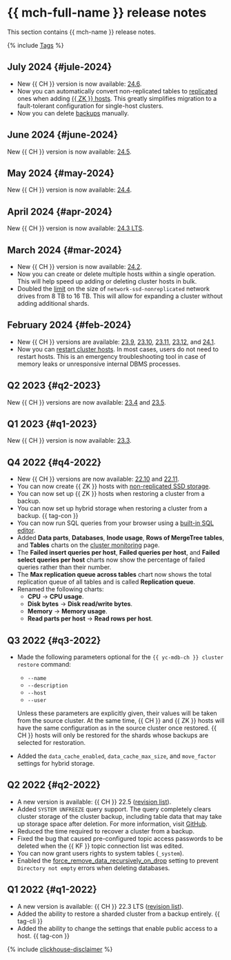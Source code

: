 # {{ mch-full-name }} release notes

This section contains {{ mch-name }} release notes.

{% include [Tags](../_includes/mdb/release-notes-tags.md) %}

## July 2024 {#jule-2024}

* New {{ CH }} version is now available: [24.6](https://clickhouse.com/docs/en/whats-new/changelog#-clickhouse-release-246-2024-07-01).
* Now you can automatically convert non-replicated tables to [replicated](./concepts/replication.md#replicated-tables) ones when adding [{{ ZK }} hosts](./operations/zk-hosts.md). This greatly simplifies migration to a fault-tolerant configuration for single-host clusters.
* Now you can delete [backups](./concepts/backup.md) manually.

## June 2024 {#june-2024}

New {{ CH }} version is now available: [24.5](https://clickhouse.com/docs/en/whats-new/changelog#-clickhouse-release-245-2024-05-30).

## May 2024 {#may-2024}

New {{ CH }} version is now available: [24.4](https://clickhouse.com/docs/en/whats-new/changelog#-clickhouse-release-244-2024-04-30).

## April 2024 {#apr-2024}

New {{ CH }} version is now available: [24.3 LTS](https://clickhouse.com/docs/en/whats-new/changelog#-clickhouse-release-243-lts-2024-03-27).

## March 2024 {#mar-2024}

* New {{ CH }} version is now available: [24.2](https://clickhouse.com/docs/en/whats-new/changelog#-clickhouse-release-242-2024-02-29).
* Now you can create or delete multiple hosts within a single operation. This will help speed up adding or deleting cluster hosts in bulk.
* Doubled the [limit](./concepts/limits.md#mch-limits) on the size of `network-ssd-nonreplicated` network drives from 8 TB to 16 TB. This will allow for expanding a cluster without adding additional shards.

## February 2024 {#feb-2024}

* New {{ CH }} versions are available: [23.9](https://clickhouse.com/docs/en/whats-new/changelog/2023#239), [23.10](https://clickhouse.com/docs/en/whats-new/changelog/2023#2310), [23.11](https://clickhouse.com/docs/en/whats-new/changelog/2023#2311), [23.12](https://clickhouse.com/docs/en/whats-new/changelog/2023#2312), and [24.1](https://clickhouse.com/docs/en/whats-new/changelog#-clickhouse-release-241-2024-01-30).
* Now you can [restart cluster hosts](./operations/hosts.md#restart). In most cases, users do not need to restart hosts. This is an emergency troubleshooting tool in case of memory leaks or unresponsive internal DBMS processes.

## Q2 2023 {#q2-2023}

New {{ CH }} versions are now available: [23.4](https://clickhouse.com/docs/en/whats-new/changelog#-clickhouse-release-234-2023-04-26) and [23.5](https://clickhouse.com/docs/en/whats-new/changelog#-clickhouse-release-235-2023-06-08).

## Q1 2023 {#q1-2023}

New {{ CH }} version is now available: [23.3](https://clickhouse.com/docs/en/whats-new/changelog#-clickhouse-release-233-lts-2023-03-30).

## Q4 2022 {#q4-2022}

* New {{ CH }} versions are now available: [22.10](https://clickhouse.com/docs/en/whats-new/changelog/2022/#-clickhouse-release-2210-2022-10-25) and [22.11](https://clickhouse.com/docs/en/whats-new/changelog/2022/#-clickhouse-release-2211-2022-11-17).
* You can now create {{ ZK }} hosts with [non-replicated SSD storage](concepts/storage.md).
* You can now set up {{ ZK }} hosts when restoring a cluster from a backup.
* You can now set up hybrid storage when restoring a cluster from a backup. {{ tag-con }}
* You can now run SQL queries from your browser using a [built-in SQL editor](./operations/connect/clients.md#inline-editor).
* Added **Data parts**, **Databases**, **Inode usage**, **Rows of MergeTree tables**, and **Tables** charts on the [cluster monitoring](operations/monitoring.md#monitoring-cluster) page.
* The **Failed insert queries per host**, **Failed queries per host**, and **Failed select queries per host** charts now show the percentage of failed queries rather than their number.
* The **Max replication queue across tables** chart now shows the total replication queue of all tables and is called **Replication queue**.
* Renamed the following charts:
   * **CPU** → **CPU usage**.
   * **Disk bytes** → **Disk read/write bytes**.
   * **Memory** → **Memory usage**.
   * **Read parts per host** → **Read rows per host**.

## Q3 2022 {#q3-2022}

* Made the following parameters optional for the `{{ yc-mdb-ch }} cluster restore` command:

   * `--name`
   * `--description`
   * `--host`
   * `--user`

   Unless these parameters are explicitly given, their values will be taken from the source cluster. At the same time, {{ CH }} and {{ ZK }} hosts will have the same configuration as in the source cluster once restored. {{ CH }} hosts will only be restored for the shards whose backups are selected for restoration.

* Added the `data_cache_enabled`, `data_cache_max_size`, and `move_factor` settings for hybrid storage.

## Q2 2022 {#q2-2022}

* A new version is available: {{ CH }} 22.5 ([revision list](https://clickhouse.com/docs/en/whats-new/changelog/2022/#-clickhouse-release-225-2022-05-19)).
* Added `SYSTEM UNFREEZE` query support. The query completely clears cluster storage of the cluster backup, including table data that may take up storage space after deletion. For more information, visit [GitHub](https://github.com/ClickHouse/ClickHouse/pull/36424).
* Reduced the time required to recover a cluster from a backup.
* Fixed the bug that caused pre-configured topic access passwords to be deleted when the {{ KF }} topic connection list was edited.
* You can now grant users rights to system tables (`_system`).
* Enabled the [force_remove_data_recursively_on_drop](https://github.com/ClickHouse/ClickHouse/pull/30054) setting to prevent `Directory not empty` errors when deleting databases.

## Q1 2022 {#q1-2022}

* A new version is available: {{ CH }} 22.3 LTS ([revision list](https://github.com/ClickHouse/ClickHouse/blob/master/CHANGELOG.md)).
* Added the ability to restore a sharded cluster from a backup entirely. {{ tag-cli }}
* Added the ability to change the settings that enable public access to a host. {{ tag-con }}

{% include [clickhouse-disclaimer](../_includes/clickhouse-disclaimer.md) %}
